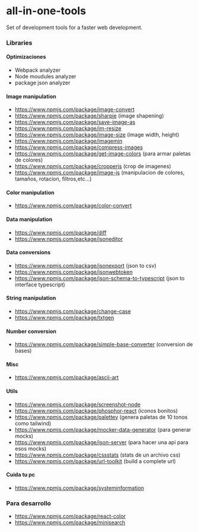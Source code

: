 # all-in-one-tools
Set of development tools for a faster web development.


### Libraries

#### Optimizaciones
- Webpack analyzer
- Node moudules analyzer
- package json analyzer

#### Image manipulation
- https://www.npmjs.com/package/image-convert
- https://www.npmjs.com/package/sharpie (image shapening)
- https://www.npmjs.com/package/save-image-as
- https://www.npmjs.com/package/im-resize
- https://www.npmjs.com/package/image-size (image width, height)
- https://www.npmjs.com/package/imagemin
- https://www.npmjs.com/package/compress-images
- https://www.npmjs.com/package/get-image-colors (para armar paletas de colores)
- https://www.npmjs.com/package/cropperjs (crop de imagenes)
- https://www.npmjs.com/package/image-js (manipulacion de colores, tamaños, rotacion, filtros,etc...)

#### Color manipulation
- https://www.npmjs.com/package/color-convert

#### Data manipulation
- https://www.npmjs.com/package/diff
- https://www.npmjs.com/package/jsoneditor

#### Data conversions
- https://www.npmjs.com/package/jsonexport (json to csv)
- https://www.npmjs.com/package/jsonwebtoken
- https://www.npmjs.com/package/json-schema-to-typescript (json to interface typescript)

#### String manipulation
- https://www.npmjs.com/package/change-case
- https://www.npmjs.com/package/txtgen

#### Number conversion
- https://www.npmjs.com/package/simple-base-converter (conversion de bases)

#### Misc
- https://www.npmjs.com/package/ascii-art

#### Utils
- https://www.npmjs.com/package/screenshot-node
- https://www.npmjs.com/package/phosphor-react (iconos bonitos)
- https://www.npmjs.com/package/palettey (genera paletas de 10 tonos como tailwind)
- https://www.npmjs.com/package/mocker-data-generator (para generar mocks)
- https://www.npmjs.com/package/json-server (para hacer una api para esos mocks)
- https://www.npmjs.com/package/cssstats (stats de un archivo css)
- https://www.npmjs.com/package/url-toolkit (build a complete url)

#### Cuida tu pc
- https://www.npmjs.com/package/systeminformation


### Para desarrollo
- https://www.npmjs.com/package/react-color
- https://www.npmjs.com/package/minisearch
